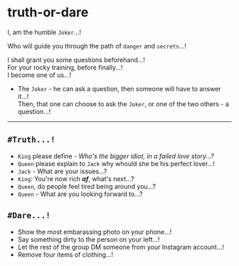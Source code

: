# truth-or-dare

I, am the humble `Joker`...!

Who will guide you through the path of `danger` and `secrets`...!

I shall grant you some questions beforehand...!  
For your rocky training, before finally...!  
I become one of us...!

- The `Joker` - he can ask a question, then someone will have to answer it...!  
Then, that one can choose to ask the `Joker`, or one of the two others - a question...!

---

## `#Truth...!`
  - `King` please define - *Who's the bigger idiot, in a failed love story...?*
  - `Queen` please explain to `Jack` why whould she be his perfect lover...!
  - `Jack` - What are your issues...?
  - `King`: You're now rich ***af***, what's next...?
  - `Queen`, do people feel tired being around you...?
  - `Queen` - What are you looking forward to...?

## `#Dare...!`
  - Show the most embarassing photo on your phone...!
  - Say something dirty to the person on your left...!
  - Let the rest of the group DM someone from your Instagram account...!
  - Remove four items of clothing...!
